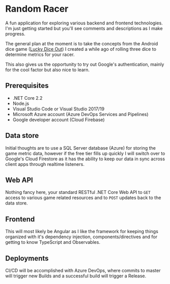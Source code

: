 # Random Racer
A fun application for exploring various backend and frontend technologies.  
I'm just getting started but you'll see comments and descriptions as I make progress.
  
The general plan at the moment is to take the concepts from the Android dice game ([Lucky Dice Out](https://play.google.com/store/apps/details?id=yoon.develop.luckydiceout&hl=en)) I created a while ago of rolling three dice to determine metrics for your racer.
  
This also gives us the opportunity to try out Google's authentication, mainly for the cool factor but also nice to learn.

## Prerequisites
- .NET Core 2.2
- Node.js
- Visual Studio Code or Visual Studio 2017/19
- Microsoft Azure account (Azure DevOps Services and Pipelines)
- Google developer account (Cloud Firebase)

## Data store
Initial thoughts are to use a SQL Server database (Azure) for storing the game metric data, however if the free tier fills up quickly I will switch over to Google's Cloud Firestore as it has the ability to keep our data in sync across client apps through realtime listeners.

## Web API
Nothing fancy here, your standard RESTful .NET Core Web API to `GET` access to various game related resources and to `POST` updates back to the data store.

## Frontend
This will most likely be Angular as I like the framework for keeping things organized with it's dependency injection, components/directives and for getting to know TypeScript and Observables.

## Deployments
CI/CD will be accomplished with Azure DevOps, where commits to master will trigger new Builds and a successful build will trigger a Release.
